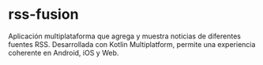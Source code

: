 # rss-fusion
Aplicación multiplataforma que agrega y muestra noticias de diferentes fuentes RSS. Desarrollada con Kotlin Multiplatform, permite una experiencia coherente en Android, iOS y Web.
